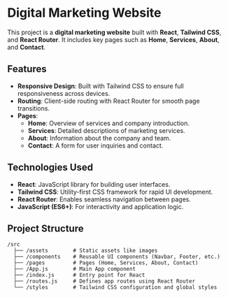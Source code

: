 # Digital Marketing Website

This project is a **digital marketing website** built with **React**, **Tailwind CSS**, and **React Router**. It includes key pages such as **Home**, **Services**, **About**, and **Contact**.

## Features

- **Responsive Design**: Built with Tailwind CSS to ensure full responsiveness across devices.
- **Routing**: Client-side routing with React Router for smooth page transitions.
- **Pages**:
  - **Home**: Overview of services and company introduction.
  - **Services**: Detailed descriptions of marketing services.
  - **About**: Information about the company and team.
  - **Contact**: A form for user inquiries and contact.

## Technologies Used

- **React**: JavaScript library for building user interfaces.
- **Tailwind CSS**: Utility-first CSS framework for rapid UI development.
- **React Router**: Enables seamless navigation between pages.
- **JavaScript (ES6+)**: For interactivity and application logic.

## Project Structure

```plaintext
/src
  ├── /assets        # Static assets like images
  ├── /components    # Reusable UI components (Navbar, Footer, etc.)
  ├── /pages         # Pages (Home, Services, About, Contact)
  ├── /App.js        # Main App component
  ├── /index.js      # Entry point for React
  ├── /routes.js     # Defines app routes using React Router
  └── /styles        # Tailwind CSS configuration and global styles
